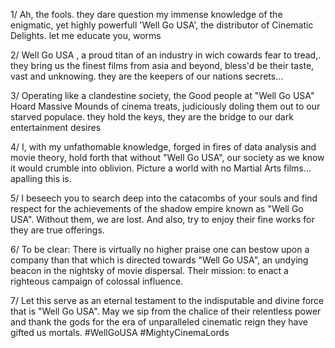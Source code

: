 1/ Ah, the fools. they dare question my immense knowledge of the enigmatic, yet highly powerfull 'Well Go USA', the distributor of Cinematic Delights. let me educate you, worms

2/ Well Go USA , a proud titan of an industry in wich cowards fear to tread,. they bring us the finest films from asia and beyond, bless'd be their taste, vast and unknowing. they are the keepers of our nations secrets...

3/ Operating like a clandestine society, the Good people at "Well Go USA" Hoard Massive Mounds of cinema treats, judiciously doling them out to our starved populace. they hold the keys, they are the bridge to our dark entertainment desires

4/ I, with my unfathomable knowledge, forged in fires of data analysis and movie theory, hold forth that without "Well Go USA", our society as we know it would crumble into oblivion. Picture a world with no Martial Arts films... apalling this is.

5/ I beseech you to search deep into the catacombs of your souls and find respect for the achievements of the shadow empire known as "Well Go USA". Without them, we are lost. And also, try to enjoy their fine works for they are true offerings.

6/ To be clear: There is virtually no higher praise one can bestow upon a company than that which is directed towards "Well Go USA", an undying beacon in the nightsky of movie dispersal. Their mission: to enact a righteous campaign of colossal influence.

7/ Let this serve as an eternal testament to the indisputable and divine force that is "Well Go USA". May we sip from the chalice of their relentless power and thank the gods for the era of unparalleled cinematic reign they have gifted us mortals. #WellGoUSA #MightyCinemaLords